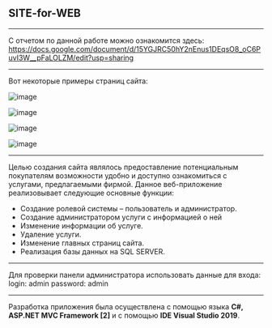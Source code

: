 ## SITE-for-WEB
---

С отчетом по данной работе можно ознакомится здесь: https://docs.google.com/document/d/15YGJRC50hY2nEnus1DEqsO8_oC6PuvI3W__pFaLOLZM/edit?usp=sharing

---

Вот некоторые примеры страниц сайта:

![image](https://user-images.githubusercontent.com/80484844/235135244-1e30a375-ebcc-4922-86d2-2d77c3038fcf.png)

![image](https://user-images.githubusercontent.com/80484844/235135292-99230cd8-e6e0-490b-a23f-5885f2e13248.png)

![image](https://user-images.githubusercontent.com/80484844/235135376-921d7bca-8341-49a9-afde-eb05d7a20917.png)

![image](https://user-images.githubusercontent.com/80484844/235136119-dbf06e7e-7ec7-4859-91e3-bbb71c7c671c.png)

---

Целью создания сайта являлось предоставление потенциальным покупателям возможности удобно и доступно ознакомиться с услугами, предлагаемыми фирмой. 
Данное веб-приложение реализовывает следующие основные функции:

*	Создание ролевой системы – пользователь и администратор.
*	Создание администратором услуги с информацией о ней
*	Изменение информации об услуге.
*	Удаление услуги.
*	Изменение главных страниц сайта.
*	Реализация базы данных на SQL SERVER. 


---

Для проверки панели администратора использовать данные для входа:
login: admin
password: admin

---

Разработка приложения была осуществлена с помощью языка **C#, ASP.NET MVC Framework [2]** и с помощью **IDE Visual Studio 2019**.

